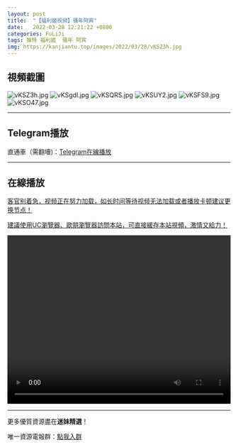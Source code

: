 ```yaml
---
layout: post
title:  "【福利姬视频】骚年阿宾"
date:   2022-03-28 12:21:22 +0800
categories: FuLiJi
tags: 推特 福利姬  骚年 阿宾
img: https://kanjiantu.top/images/2022/03/28/vKSZ3h.jpg
---
```



## 視頻截圖

![vKSZ3h.jpg](https://kanjiantu.top/images/2022/03/28/vKSZ3h.jpg)
![vKSgdI.jpg](https://kanjiantu.top/images/2022/03/28/vKSgdI.jpg)
![vKSQRS.jpg](https://kanjiantu.top/images/2022/03/28/vKSQRS.jpg)
![vKSUY2.jpg](https://kanjiantu.top/images/2022/03/28/vKSUY2.jpg)
![vKSFS9.jpg](https://kanjiantu.top/images/2022/03/28/vKSFS9.jpg)
![vKSO47.jpg](https://kanjiantu.top/images/2022/03/28/vKSO47.jpg)

* * *
## Telegram播放

直通車（需翻墻)：[Telegram在線播放](https://t.me/mimeijingxuan/278)

* * *
## 在線播放
<u>客官别着急，视频正在努力加载，如长时间等待视频无法加载或者播放卡顿建议更换节点！</u>

<u>建議使用UC瀏覽器、歐朋瀏覽器訪問本站，可直接緩存本站視頻，激情又給力！</u>
<center><video src="https://cdn.publer.io/uploads/videos/6247eb81db279736bfa8152b/8d8054a8dae2de96a9aa83d5854ddbab.mp4" width="100%" height="380px" controls="controls"></video></center>


* * *
更多優質資源盡在**迷妹精選**！

唯一資源電報群：[點我入群](https://t.me/mimeijingxuan)


